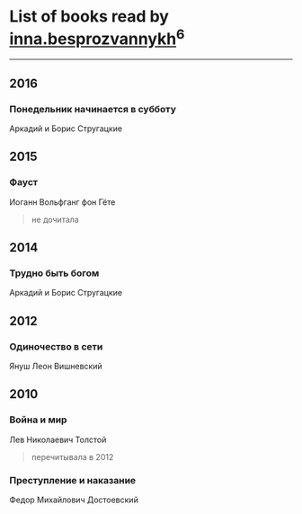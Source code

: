# List of books read by [inna.besprozvannykh](http://openid.yandex.ru/inna.besprozvannykh/)<sup>6</sup>
---

## 2016

### Понедельник начинается в субботу
Аркадий и Борис Стругацкие



## 2015

### Фауст
Иоганн Вольфганг фон Гёте
> не дочитала



## 2014

### Трудно быть богом
Аркадий и Борис Стругацкие



## 2012

### Одиночество в сети
Януш Леон Вишневский



## 2010

### Война и мир
Лев Николаевич Толстой
> перечитывала в 2012


### Преступление и наказание
Федор Михайлович Достоевский



